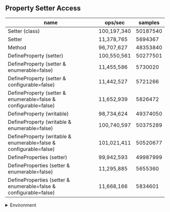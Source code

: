 ## Property Setter Access

|name|ops/sec|samples|
|-|-|-|
|Setter (class)|100,197,340|50187540|
|Setter|11,378,765|5694367|
|Method|96,707,627|48353840|
|DefineProperty (setter)|100,550,561|50277501|
|DefineProperty (setter & enumerable=false)|11,455,586|5730020|
|DefineProperty (setter & configurable=false)|11,442,527|5721266|
|DefineProperty (setter & enumerable=false & configurable=false)|11,652,939|5826472|
|DefineProperty (writable)|98,734,624|49374050|
|DefineProperty (writable & enumerable=false)|100,740,597|50375289|
|DefineProperty (writable & enumerable=false & configurable=false)|101,021,411|50520677|
|DefineProperties (setter)|99,942,593|49987999|
|DefineProperties (setter & enumerable=false)|11,295,885|5655360|
|DefineProperties (setter & enumerable=false & configurable=false)|11,668,166|5834601|


<details>
<summary>Environment</summary>

* __Machine:__ linux x64 | 4 vCPUs | 7.6GB Mem
* __Run:__ Thu Sep 04 2025 19:01:19 GMT+0000 (Coordinated Universal Time)
* __Node:__ `v22.18.0`
</details>

<!--
{"environment":{"platform":"linux","arch":"x64","cpus":4,"totalMemory":7.597843170166016},"benchmarks":[{"name":"Setter (class)","samples":50187540,"opsSec":100197340.53880225},{"name":"Setter","samples":5694367,"opsSec":11378765.746055825},{"name":"Method","samples":48353840,"opsSec":96707627.0042204},{"name":"DefineProperty (setter)","samples":50277501,"opsSec":100550561.28501141},{"name":"DefineProperty (setter & enumerable=false)","samples":5730020,"opsSec":11455586.549084352},{"name":"DefineProperty (setter & configurable=false)","samples":5721266,"opsSec":11442527.19413858},{"name":"DefineProperty (setter & enumerable=false & configurable=false)","samples":5826472,"opsSec":11652939.059153838},{"name":"DefineProperty (writable)","samples":49374050,"opsSec":98734624.50097886},{"name":"DefineProperty (writable & enumerable=false)","samples":50375289,"opsSec":100740597.83045414},{"name":"DefineProperty (writable & enumerable=false & configurable=false)","samples":50520677,"opsSec":101021411.76718868},{"name":"DefineProperties (setter)","samples":49987999,"opsSec":99942593.58728975},{"name":"DefineProperties (setter & enumerable=false)","samples":5655360,"opsSec":11295885.362263218},{"name":"DefineProperties (setter & enumerable=false & configurable=false)","samples":5834601,"opsSec":11668166.823575746}]}-->
